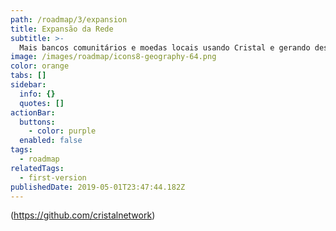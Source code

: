 ```yaml
---
path: /roadmap/3/expansion
title: Expansão da Rede
subtitle: >-
  Mais bancos comunitários e moedas locais usando Cristal e gerando desenvolvimento local.
image: /images/roadmap/icons8-geography-64.png
color: orange
tabs: []
sidebar:
  info: {}
  quotes: []
actionBar:
  buttons:
    - color: purple
  enabled: false
tags:
  - roadmap
relatedTags:
  - first-version
publishedDate: 2019-05-01T23:47:44.182Z
---
```

(https://github.com/cristalnetwork)